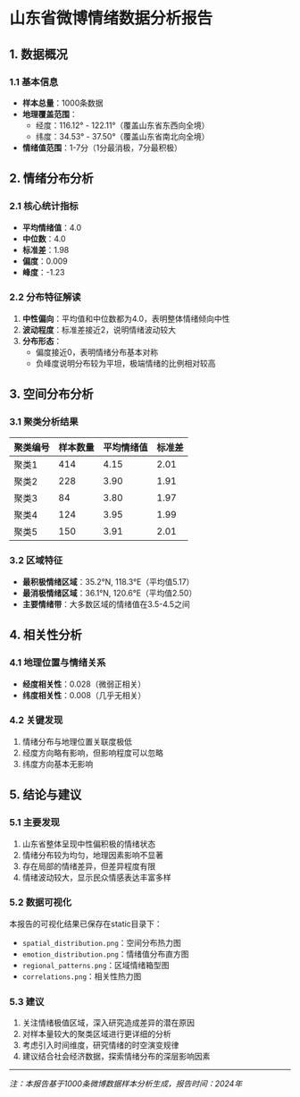 # 山东省微博情绪数据分析报告

## 1. 数据概况

### 1.1 基本信息
- **样本总量**：1000条数据
- **地理覆盖范围**：
  - 经度：116.12° - 122.11°（覆盖山东省东西向全境）
  - 纬度：34.53° - 37.50°（覆盖山东省南北向全境）
- **情绪值范围**：1-7分（1分最消极，7分最积极）

## 2. 情绪分布分析

### 2.1 核心统计指标
- **平均情绪值**：4.0
- **中位数**：4.0
- **标准差**：1.98
- **偏度**：0.009
- **峰度**：-1.23

### 2.2 分布特征解读
1. **中性偏向**：平均值和中位数都为4.0，表明整体情绪倾向中性
2. **波动程度**：标准差接近2，说明情绪波动较大
3. **分布形态**：
   - 偏度接近0，表明情绪分布基本对称
   - 负峰度说明分布较为平坦，极端情绪的比例相对较高

## 3. 空间分布分析

### 3.1 聚类分析结果
| 聚类编号 | 样本数量 | 平均情绪值 | 标准差 |
|---------|---------|------------|--------|
| 聚类1 | 414 | 4.15 | 2.01 |
| 聚类2 | 228 | 3.90 | 1.91 |
| 聚类3 | 84 | 3.80 | 1.97 |
| 聚类4 | 124 | 3.95 | 1.99 |
| 聚类5 | 150 | 3.91 | 2.01 |

### 3.2 区域特征
- **最积极情绪区域**：35.2°N, 118.3°E（平均值5.17）
- **最消极情绪区域**：36.1°N, 120.6°E（平均值2.50）
- **主要情绪带**：大多数区域的情绪值在3.5-4.5之间

## 4. 相关性分析

### 4.1 地理位置与情绪关系
- **经度相关性**：0.028（微弱正相关）
- **纬度相关性**：0.008（几乎无相关）

### 4.2 关键发现
1. 情绪分布与地理位置关联度极低
2. 经度方向略有影响，但影响程度可以忽略
3. 纬度方向基本无影响

## 5. 结论与建议

### 5.1 主要发现
1. 山东省整体呈现中性偏积极的情绪状态
2. 情绪分布较为均匀，地理因素影响不显著
3. 存在局部的情绪差异，但差异程度有限
4. 情绪波动较大，显示民众情感表达丰富多样

### 5.2 数据可视化
本报告的可视化结果已保存在static目录下：
- `spatial_distribution.png`：空间分布热力图
- `emotion_distribution.png`：情绪值分布直方图
- `regional_patterns.png`：区域情绪箱型图
- `correlations.png`：相关性热力图

### 5.3 建议
1. 关注情绪极值区域，深入研究造成差异的潜在原因
2. 对样本量较大的聚类区域进行更详细的分析
3. 考虑引入时间维度，研究情绪的时空演变规律
4. 建议结合社会经济数据，探索情绪分布的深层影响因素

---
*注：本报告基于1000条微博数据样本分析生成，报告时间：2024年* 